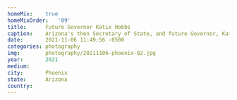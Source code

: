 ```yaml
---
homeMix:	true
homeMixOrder:   '09'
title:  	Future Governor Katie Hobbs
caption:	Arizona's then Secretary of State, and future Governor, Katie Hobbs, at Phoenix Pride
date:   	2021-11-06 11:49:56 -0500
categories: photography
img:		photography/20211106-phoenix-02.jpg
year:		2021
medium:
city:		Phoenix
state:		Arizona
country:
---
```

